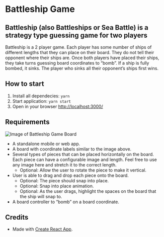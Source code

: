 # Battleship Game

## Battleship (also Battleships or Sea Battle) is a strategy type guessing game for two players

Battleship is a 2 player game. Each player has some number of ships of different lengths that they can place on their board. They do not tell their opponent where their ships are. Once both players have placed their ships, they take turns guessing board coordinates to “bomb”. If a ship is fully bombed, it sinks. The player who sinks all their opponent’s ships first wins.

## How to start

1. Install all dependecies:
   `yarn`
2. Start application:
   `yarn start`
3. Open in your browser [http://localhost:3000/](http://localhost:3000/)

## Requirements
![Image of Battleship Game Board](https://upload.wikimedia.org/wikipedia/commons/6/65/Battleship_game_board.svg)

- A standalone mobile or web app.
- A board with coordinate labels similar to the image above.
- Several types of pieces that can be placed horizontally on the board. Each piece can have a configurable image and length. Feel free to use any image here and stretch it to the correct length.
  - Optional: Allow the user to rotate the piece to make it vertical.
- User is able to drag and drop each piece onto the board.
  - Optional: The piece should snap into place.
  - Optional: Snap into place animation.
  - Optional: As the user drags, highlight the spaces on the board that the ship will snap to.
- A board controller to “bomb” on a board coordinate.

## Credits

- Made with [Create React App](https://github.com/facebook/create-react-app).
